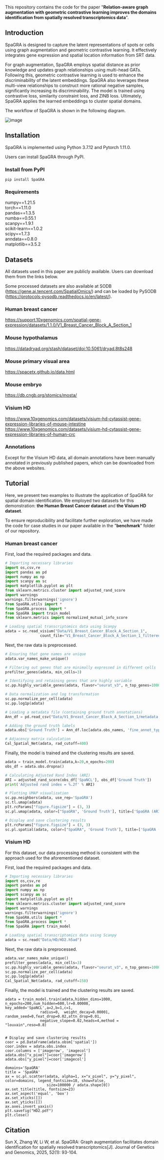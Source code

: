 
This repository contains the code for the paper "**Relation-aware graph augmentation with geometric contrastive learning improves the domains identification from spatially resolved transcriptomics data**".

## Introduction

SpaGRA is designed to capture the latent representations of spots or cells using graph augmentation and geometric contrastive learning. It effectively integrates gene expression and spatial location information from SRT data.

For graph augmentation, SpaGRA employs spatial distance as prior knowledge and updates graph relationships using multi-head GATs. Following this, geometric contrastive learning is used to enhance the discriminability of the latent embeddings. SpaGRA also leverages these multi-view relationships to construct more rational negative samples, significantly increasing its discriminability. The model is trained using contrastive loss, similarity constraint loss, and ZINB loss. Ultimately, SpaGRA applies the learned embeddings to cluster spatial domains.

The workflow of SpaGRA is shown in the following diagram.

![image](./workflow.jpg)

## Installation  
SpaGRA is implemented using Python 3.7.12 and Pytorch 1.11.0.    

Users can install SpaGRA through PyPI.  

### Install from PyPI  
`pip install SpaGRA`

### Requirements
numpy==1.21.5  
torch==1.11.0  
pandas==1.3.5  
numba==0.55.1  
scanpy==1.9.1  
scikit-learn==1.0.2  
scipy==1.7.3  
anndata==0.8.0  
matplotlib==3.5.2  

## Datasets
All datasets used in this paper are publicly available. Users can download them from the links below.

Some processed datasets are also available at SODB (https://gene.ai.tencent.com/SpatialOmics/) and can be loaded by PySODB (https://protocols-pysodb.readthedocs.io/en/latest/).  
    
### Human breast cancer  
https://support.10xgenomics.com/spatial-gene-expression/datasets/1.1.0/V1_Breast_Cancer_Block_A_Section_1  

### Mouse hypothalamus  
https://datadryad.org/stash/dataset/doi:10.5061/dryad.8t8s248  

### Mouse primary visual area  
https://spacetx.github.io/data.html  

### Mouse embryo  
https://db.cngb.org/stomics/mosta/  

### Visium HD  
https://www.10xgenomics.com/datasets/visium-hd-cytassist-gene-expression-libraries-of-mouse-intestine  
https://www.10xgenomics.com/datasets/visium-hd-cytassist-gene-expression-libraries-of-human-crc    

### Annotations  
Except for the Visium HD data, all domain annotations have been manually annotated in previously published papers, which can be downloaded from the above websites.

## Tutorial

Here, we present two examples to illustrate the application of SpaGRA for spatial domain identification. We employed two datasets for this demonstration: **the Human Breast Cancer dataset** and **the Visium HD dataset**. 

To ensure reproducibility and facilitate further exploration, we have made the code for case studies in our paper available in the "**benchmark**" folder of our repository.

### Human breast cancer  
First, load the required packages and data.
```python
# Importing necessary libraries
import os,csv,re
import pandas as pd
import numpy as np
import scanpy as sc
import matplotlib.pyplot as plt
from sklearn.metrics.cluster import adjusted_rand_score
import warnings
warnings.filterwarnings('ignore')
from SpaGRA.utils import *
from SpaGRA.process import *
from SpaGRA import train_model
from sklearn.metrics import normalized_mutual_info_score

# Loading spatial transcriptomics data using Scanpy
adata = sc.read_visium("Data/V1_Breast_Cancer_Block_A_Section_1",
                count_file="V1_Breast_Cancer_Block_A_Section_1_filtered_feature_bc_matrix.h5")
```

Next, the raw data is preprocessed.  


```Python
# Ensuring that gene names are unique
adata.var_names_make_unique()  

# Filtering out genes that are minimally expressed in different cells
prefilter_genes(adata, min_cells=3)  

# Identifying and retaining genes that are highly variable
sc.pp.highly_variable_genes(adata, flavor="seurat_v3", n_top_genes=1000) 

# Data normalization and log transformation
sc.pp.normalize_per_cell(adata) 
sc.pp.log1p(adata)

# Loading a metadata file (containing ground truth annotations)
Ann_df = pd.read_csv("Data/V1_Breast_Cancer_Block_A_Section_1/metadata.tsv", sep="	", header=0, na_filter=False, index_col=0)

# Adding the ground truth labels
adata.obs['Ground Truth'] = Ann_df.loc[adata.obs_names, 'fine_annot_type']

# Adjacency matrix calculation
Cal_Spatial_Net(adata, rad_cutoff=400)  
```

Finally, the model is trained and the clustering results are saved.

```Python
adata = train_model.train(adata,k=20,n_epochs=200)
obs_df = adata.obs.dropna()

# Calculating Adjusted Rand Index (ARI)
ARI = adjusted_rand_score(obs_df['SpaNCL'], obs_df['Ground Truth'])
print('Adjusted rand index = %.2f' % ARI)

# Plotting UMAP visualization
sc.pp.neighbors(adata, use_rep='SpaGRA')
sc.tl.umap(adata)
plt.rcParams["figure.figsize"] = (3, 3)
sc.pl.umap(adata, color=["SpaGRA", 'Ground Truth'], title=['SpaGRA (ARI=%.2f)' % ARI, 'Ground Truth'],save="SpaGRA_umap")

# Display and save clustering results
plt.rcParams["figure.figsize"] = (3, 3)
sc.pl.spatial(adata, color=["SpaGRA", 'Ground Truth'], title=['SpaGRA (ARI=%.2f)' % ARI, 'Ground Truth'],save="SpaGRA")
```



### Visium HD

For this dataset, our data processing method is consistent with the approach used for the aforementioned dataset.

First, load the required packages and data.

```Python
# Importing necessary libraries
import os,csv,re
import pandas as pd
import numpy as np
import scanpy as sc
import matplotlib.pyplot as plt
from sklearn.metrics.cluster import adjusted_rand_score
import warnings
warnings.filterwarnings('ignore')
from SpaGRA.utils import *
from SpaGRA.process import *
from SpaGRA import train_model

# Loading spatial transcriptomics data using Scanpy
adata = sc.read("Data/HD/HD2.h5ad")
```

Next, the raw data is preprocessed.  


```Python
adata.var_names_make_unique()
prefilter_genes(adata, min_cells=3) 
sc.pp.highly_variable_genes(adata, flavor="seurat_v3", n_top_genes=1000)
sc.pp.normalize_per_cell(adata)
sc.pp.log1p(adata)
Cal_Spatial_Net(adata, rad_cutoff=150)
```
Finally, the model is trained and the clustering results are saved.  
```
adata = train_model.train(adata,hidden_dims=1000, n_epochs=200,num_hidden=600,lr=0.00008, key_added='SpaNCL',a=2,b=1,c=1,
                radius=0,  weight_decay=0.00001,  random_seed=0,feat_drop=0.02,attn_drop=0.01,
                negative_slope=0.02,heads=4,method = "louvain",reso=0.8)


# Display and save clustering results
coor = pd.DataFrame(adata.obsm['spatial'])
coor.index = adata.obs.index
coor.columns = ['imagerow', 'imagecol']
adata.obs["x_pixel"]=coor['imagerow']
adata.obs["y_pixel"]=coor['imagecol']

domains='SpaGRA'
title = 'SpaGRA'
ax = sc.pl.scatter(adata, alpha=1, x="x_pixel", y="y_pixel", color=domains, legend_fontsize=18, show=False,
                   size=100000 / adata.shape[0])
ax.set_title(title, fontsize=23)
ax.set_aspect('equal', 'box')
ax.set_xticks([])
ax.set_yticks([])
ax.axes.invert_yaxis()
plt.savefig("HD2.pdf")
plt.close()
```


## Citation

Sun X, Zhang W, Li W, et al. SpaGRA: Graph augmentation facilitates domain identification for spatially resolved transcriptomics[J]. Journal of Genetics and Genomics, 2025, 52(1): 93-104.

